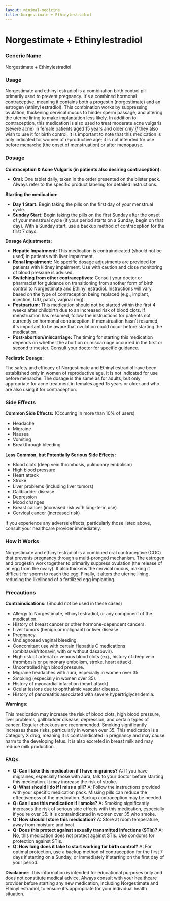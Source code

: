```yaml
---
layout: minimal-medicine
title: Norgestimate + Ethinylestradiol
---
```


# Norgestimate + Ethinylestradiol
### Generic Name
Norgestimate + Ethinylestradiol

### Usage
Norgestimate and ethinyl estradiol is a combination birth control pill primarily used to prevent pregnancy.  It's a combined hormonal contraceptive, meaning it contains both a progestin (norgestimate) and an estrogen (ethinyl estradiol).  This combination works by suppressing ovulation, thickening cervical mucus to hinder sperm passage, and altering the uterine lining to make implantation less likely.  In addition to contraception, this medication is also used to treat moderate acne vulgaris (severe acne) in female patients aged 15 years and older *only if* they also wish to use it for birth control. It is important to note that this medication is only indicated for women of reproductive age; it is not intended for use before menarche (the onset of menstruation) or after menopause.

### Dosage
**Contraception & Acne Vulgaris (in patients also desiring contraception):**

* **Oral:** One tablet daily, taken in the order presented on the blister pack.  Always refer to the specific product labeling for detailed instructions.

**Starting the medication:**

* **Day 1 Start:** Begin taking the pills on the first day of your menstrual cycle.
* **Sunday Start:** Begin taking the pills on the first Sunday after the onset of your menstrual cycle (if your period starts on a Sunday, begin on that day).  With a Sunday start, use a backup method of contraception for the first 7 days.


**Dosage Adjustments:**

* **Hepatic Impairment:** This medication is contraindicated (should not be used) in patients with liver impairment.
* **Renal Impairment:**  No specific dosage adjustments are provided for patients with kidney impairment.  Use with caution and close monitoring of blood pressure is advised.
* **Switching from other contraceptives:**  Consult your doctor or pharmacist for guidance on transitioning from another form of birth control to Norgestimate and Ethinyl estradiol. Instructions will vary based on the type of contraception being replaced (e.g., implant, injection, IUD, patch, vaginal ring).
* **Postpartum:** This medication should not be started within the first 4 weeks after childbirth due to an increased risk of blood clots.  If menstruation has resumed, follow the instructions for patients not currently on hormonal contraception.  If menstruation hasn't resumed, it's important to be aware that ovulation could occur before starting the medication.
* **Post-abortion/miscarriage:** The timing for starting this medication depends on whether the abortion or miscarriage occurred in the first or second trimester. Consult your doctor for specific guidance.

**Pediatric Dosage:**

The safety and efficacy of Norgestimate and Ethinyl estradiol have been established only in women of reproductive age. It is not indicated for use before menarche.  The dosage is the same as for adults, but only appropriate for acne treatment in females aged 15 years or older and who are also using it for contraception.

### Side Effects

**Common Side Effects:**  (Occurring in more than 10% of users)

* Headache
* Migraine
* Nausea
* Vomiting
* Breakthrough bleeding


**Less Common, but Potentially Serious Side Effects:**

* Blood clots (deep vein thrombosis, pulmonary embolism)
* High blood pressure
* Heart attack
* Stroke
* Liver problems (including liver tumors)
* Gallbladder disease
* Depression
* Mood changes
* Breast cancer (increased risk with long-term use)
* Cervical cancer (increased risk)

If you experience any adverse effects, particularly those listed above,  consult your healthcare provider immediately.


### How it Works
Norgestimate and ethinyl estradiol is a combined oral contraceptive (COC) that prevents pregnancy through a multi-pronged mechanism. The estrogen and progestin work together to primarily suppress ovulation (the release of an egg from the ovary).  It also thickens the cervical mucus, making it difficult for sperm to reach the egg. Finally, it alters the uterine lining, reducing the likelihood of a fertilized egg implanting.


### Precautions
**Contraindications:** (Should not be used in these cases)

* Allergy to Norgestimate, ethinyl estradiol, or any component of the medication.
* History of breast cancer or other hormone-dependent cancers.
* Liver tumors (benign or malignant) or liver disease.
* Pregnancy.
* Undiagnosed vaginal bleeding.
* Concomitant use with certain Hepatitis C medications (ombitasvir/ritonavir, with or without dasabuvir).
* High risk of arterial or venous blood clots (e.g., history of deep vein thrombosis or pulmonary embolism, stroke, heart attack).
* Uncontrolled high blood pressure.
* Migraine headaches with aura, especially in women over 35.
* Smoking (especially in women over 35).
* History of myocardial infarction (heart attack).
* Ocular lesions due to ophthalmic vascular disease.
* History of pancreatitis associated with severe hypertriglyceridemia.


**Warnings:**

This medication may increase the risk of blood clots, high blood pressure, liver problems, gallbladder disease, depression, and certain types of cancer.  Regular checkups are recommended.  Smoking significantly increases these risks, particularly in women over 35.  This medication is a Category X drug, meaning it is contraindicated in pregnancy and may cause harm to the developing fetus.  It is also excreted in breast milk and may reduce milk production.


### FAQs

* **Q: Can I take this medication if I have migraines?** A:  If you have migraines, especially those with aura, talk to your doctor before starting this medication.  It may increase the risk of stroke.
* **Q: What should I do if I miss a pill?** A:  Follow the instructions provided with your specific medication pack.  Missing pills can reduce the effectiveness of the medication.  Backup contraception may be needed.
* **Q: Can I use this medication if I smoke?** A:  Smoking significantly increases the risk of serious side effects with this medication, especially if you're over 35.  It is contraindicated in women over 35 who smoke.
* **Q: How should I store this medication?** A: Store at room temperature, away from moisture and heat.
* **Q: Does this protect against sexually transmitted infections (STIs)?** A: No, this medication does not protect against STIs.  Use condoms for protection against STIs.
* **Q: How long does it take to start working for birth control?** A: For optimal protection, use a backup method of contraception for the first 7 days if starting on a Sunday, or immediately if starting on the first day of your period.

**Disclaimer:** This information is intended for educational purposes only and does not constitute medical advice.  Always consult with your healthcare provider before starting any new medication, including Norgestimate and Ethinyl estradiol, to ensure it's appropriate for your individual health situation.
